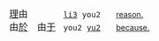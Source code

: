 

<big>[理]()由　　　</big>　<samp>[li3](#) you2</samp>　　[reason.](https://translate.google.com/?text=理由)   
<big>由[於]()　由[于]()</big>　<samp>you2 [yu2](#)</samp>　　[because.](https://translate.google.com/?text=由于)
